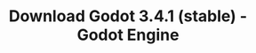 ---
# Generated by /tools/generators/src/download_archive_generator !!! do not edit by hand !!!
title: 'Download Godot 3.4.1 (stable) - Godot Engine'
type: 'download/archive'
name: '3.4.1'
flavor: 'stable'
release_date: '2021-12-17T03:00:00-00:00'
release_notes: 'article/maintenance-release-godot-3-4-1/'
primaryPlatforms:
  - 'android.apk'
  - 'macos.universal'
  - 'windows.64'
  - 'linux_server.headless.64'
  - 'web'
  - 'templates'
links:
  android.apk:
    name: 'android.apk'
    title: 'Android'
    caption: 'APK Universal (ARM64 + ARMv7 + x86_64 + x86)'
    tags:
      - 'APK download'
      - 'ARM64/v7'
      - 'x86 (64 & 32 bit)'
    hosts:
      github_builds:
        regular: 'https://github.com/godotengine/godot-builds/releases/download/3.4.1-stable/Godot_v3.4.1-stable_android_editor.apk'
        mono: '#'
      github:
        regular: 'https://github.com/godotengine/godot/releases/download/3.4.1-stable/Godot_v3.4.1-stable_android_editor.apk'
        mono: '#'
  macos.universal:
    name: 'macos.universal'
    title: 'macOS'
    caption: 'Universal (x86_64 + Silício da Apple)'
    tags:
      - 'Intel/Apple Silicon'
      - '64 bit'
    hosts:
      github_builds:
        regular: 'https://github.com/godotengine/godot-builds/releases/download/3.4.1-stable/Godot_v3.4.1-stable_osx.universal.zip'
        mono: 'https://github.com/godotengine/godot-builds/releases/download/3.4.1-stable/Godot_v3.4.1-stable_mono_osx.universal.zip'
      github:
        regular: 'https://github.com/godotengine/godot/releases/download/3.4.1-stable/Godot_v3.4.1-stable_osx.universal.zip'
        mono: 'https://github.com/godotengine/godot/releases/download/3.4.1-stable/Godot_v3.4.1-stable_mono_osx.universal.zip'
  windows.64:
    name: 'windows.64'
    title: 'Windows'
    caption: 'Padrão (x86_64)'
    tags:
      - '64 bit'
    hosts:
      github_builds:
        regular: 'https://github.com/godotengine/godot-builds/releases/download/3.4.1-stable/Godot_v3.4.1-stable_win64.exe.zip'
        mono: 'https://github.com/godotengine/godot-builds/releases/download/3.4.1-stable/Godot_v3.4.1-stable_mono_win64.zip'
      github:
        regular: 'https://github.com/godotengine/godot/releases/download/3.4.1-stable/Godot_v3.4.1-stable_win64.exe.zip'
        mono: 'https://github.com/godotengine/godot/releases/download/3.4.1-stable/Godot_v3.4.1-stable_mono_win64.zip'
  linux_server.headless.64:
    name: 'linux_server.headless.64'
    title: 'Linux Server'
    caption: 'Headless (x86_64)'
    tags:
      - '64 bit'
      - 'Headless'
    hosts:
      github_builds:
        regular: 'https://github.com/godotengine/godot-builds/releases/download/3.4.1-stable/Godot_v3.4.1-stable_linux_headless.64.zip'
        mono: 'https://github.com/godotengine/godot-builds/releases/download/3.4.1-stable/Godot_v3.4.1-stable_mono_linux_headless_64.zip'
      github:
        regular: 'https://github.com/godotengine/godot/releases/download/3.4.1-stable/Godot_v3.4.1-stable_linux_headless.64.zip'
        mono: 'https://github.com/godotengine/godot/releases/download/3.4.1-stable/Godot_v3.4.1-stable_mono_linux_headless_64.zip'
  web:
    name: 'web'
    title: 'Editor Web'
    caption: ''
    tags:
      - 'Self-hosted'
      - 'Cross-platform'
    hosts:
      github_builds:
        regular: 'https://github.com/godotengine/godot-builds/releases/download/3.4.1-stable/Godot_v3.4.1-stable_web_editor.zip'
        mono: '#'
      github:
        regular: 'https://github.com/godotengine/godot/releases/download/3.4.1-stable/Godot_v3.4.1-stable_web_editor.zip'
        mono: '#'
  linux.64:
    name: 'linux.64'
    title: 'Linux'
    caption: 'Padrão (x86_64)'
    tags:
      - '64 bit'
    hosts:
      github_builds:
        regular: 'https://github.com/godotengine/godot-builds/releases/download/3.4.1-stable/Godot_v3.4.1-stable_x11.64.zip'
        mono: 'https://github.com/godotengine/godot-builds/releases/download/3.4.1-stable/Godot_v3.4.1-stable_mono_x11_64.zip'
      github:
        regular: 'https://github.com/godotengine/godot/releases/download/3.4.1-stable/Godot_v3.4.1-stable_x11.64.zip'
        mono: 'https://github.com/godotengine/godot/releases/download/3.4.1-stable/Godot_v3.4.1-stable_mono_x11_64.zip'
  linux.32:
    name: 'linux.32'
    title: 'Linux'
    caption: 'Padrão (x86)'
    tags:
      - '32 bit'
    hosts:
      github_builds:
        regular: 'https://github.com/godotengine/godot-builds/releases/download/3.4.1-stable/Godot_v3.4.1-stable_x11.32.zip'
        mono: 'https://github.com/godotengine/godot-builds/releases/download/3.4.1-stable/Godot_v3.4.1-stable_mono_x11_32.zip'
      github:
        regular: 'https://github.com/godotengine/godot/releases/download/3.4.1-stable/Godot_v3.4.1-stable_x11.32.zip'
        mono: 'https://github.com/godotengine/godot/releases/download/3.4.1-stable/Godot_v3.4.1-stable_mono_x11_32.zip'
  windows.32:
    name: 'windows.32'
    title: 'Windows'
    caption: 'Padrão (x86)'
    tags:
      - '32 bit'
    hosts:
      github_builds:
        regular: 'https://github.com/godotengine/godot-builds/releases/download/3.4.1-stable/Godot_v3.4.1-stable_win32.exe.zip'
        mono: 'https://github.com/godotengine/godot-builds/releases/download/3.4.1-stable/Godot_v3.4.1-stable_mono_win32.zip'
      github:
        regular: 'https://github.com/godotengine/godot/releases/download/3.4.1-stable/Godot_v3.4.1-stable_win32.exe.zip'
        mono: 'https://github.com/godotengine/godot/releases/download/3.4.1-stable/Godot_v3.4.1-stable_mono_win32.zip'
  linux_server.64:
    name: 'linux_server.64'
    title: 'Servidor Linux'
    caption: 'Padrão (x86_64)'
    tags:
      - '64 bit'
    hosts:
      github_builds:
        regular: 'https://github.com/godotengine/godot-builds/releases/download/3.4.1-stable/Godot_v3.4.1-stable_linux_server.64.zip'
        mono: 'https://github.com/godotengine/godot-builds/releases/download/3.4.1-stable/Godot_v3.4.1-stable_mono_linux_server_64.zip'
      github:
        regular: 'https://github.com/godotengine/godot/releases/download/3.4.1-stable/Godot_v3.4.1-stable_linux_server.64.zip'
        mono: 'https://github.com/godotengine/godot/releases/download/3.4.1-stable/Godot_v3.4.1-stable_mono_linux_server_64.zip'
  aar_library:
    name: 'aar_library'
    title: 'Biblioteca de AAR'
    caption: ''
    tags:
      - 'Android plugins'
      - 'Java'
      - 'Kotlin'
    hosts:
      github_builds:
        regular: 'https://github.com/godotengine/godot-builds/releases/download/3.4.1-stable/godot-lib.3.4.1.stable.release.aar'
        mono: 'https://github.com/godotengine/godot-builds/releases/download/3.4.1-stable/godot-lib.3.4.1.stable.mono.release.aar'
      github:
        regular: 'https://github.com/godotengine/godot/releases/download/3.4.1-stable/godot-lib.3.4.1.stable.release.aar'
        mono: 'https://github.com/godotengine/godot/releases/download/3.4.1-stable/godot-lib.3.4.1.stable.mono.release.aar'
  templates:
    name: 'templates'
    title: 'Modelos de exportação'
    caption: ''
    tags:
      - 'Utilizado para exportar os seus jogos para todas as plataformas suportadas'
    hosts:
      github_builds:
        regular: 'https://github.com/godotengine/godot-builds/releases/download/3.4.1-stable/Godot_v3.4.1-stable_export_templates.tpz'
        mono: 'https://github.com/godotengine/godot-builds/releases/download/3.4.1-stable/Godot_v3.4.1-stable_mono_export_templates.tpz'
      github:
        regular: 'https://github.com/godotengine/godot/releases/download/3.4.1-stable/Godot_v3.4.1-stable_export_templates.tpz'
        mono: 'https://github.com/godotengine/godot/releases/download/3.4.1-stable/Godot_v3.4.1-stable_mono_export_templates.tpz'
---